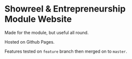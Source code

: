 # Showreel & Entrepreneurship Module Website
Made for the module, but useful all round.

Hosted on Github Pages.

Features tested on `feature` branch then merged on to `master`.
